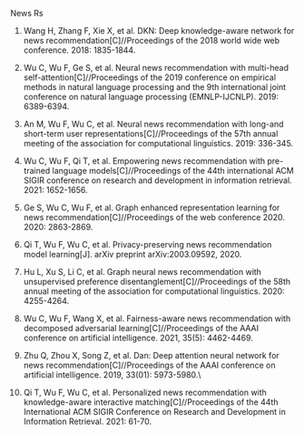 News Rs

1. Wang H, Zhang F, Xie X, et al. DKN: Deep knowledge-aware network for news recommendation[C]//Proceedings of the 2018 world wide web conference. 2018: 1835-1844.

2. Wu C, Wu F, Ge S, et al. Neural news recommendation with multi-head self-attention[C]//Proceedings of the 2019 conference on empirical methods in natural language processing and the 9th international joint conference on natural language processing (EMNLP-IJCNLP). 2019: 6389-6394.

3. An M, Wu F, Wu C, et al. Neural news recommendation with long-and short-term user representations[C]//Proceedings of the 57th annual meeting of the association for computational linguistics. 2019: 336-345.

4. Wu C, Wu F, Qi T, et al. Empowering news recommendation with pre-trained language models[C]//Proceedings of the 44th international ACM SIGIR conference on research and development in information retrieval. 2021: 1652-1656.

5. Ge S, Wu C, Wu F, et al. Graph enhanced representation learning for news recommendation[C]//Proceedings of the web conference 2020. 2020: 2863-2869.

6. Qi T, Wu F, Wu C, et al. Privacy-preserving news recommendation model learning[J]. arXiv preprint arXiv:2003.09592, 2020.

7. Hu L, Xu S, Li C, et al. Graph neural news recommendation with unsupervised preference disentanglement[C]//Proceedings of the 58th annual meeting of the association for computational linguistics. 2020: 4255-4264.

8. Wu C, Wu F, Wang X, et al. Fairness-aware news recommendation with decomposed adversarial learning[C]//Proceedings of the AAAI conference on artificial intelligence. 2021, 35(5): 4462-4469.

9. Zhu Q, Zhou X, Song Z, et al. Dan: Deep attention neural network for news recommendation[C]//Proceedings of the AAAI conference on artificial intelligence. 2019, 33(01): 5973-5980.\

10. Qi T, Wu F, Wu C, et al. Personalized news recommendation with knowledge-aware interactive matching[C]//Proceedings of the 44th International ACM SIGIR Conference on Research and Development in Information Retrieval. 2021: 61-70.

